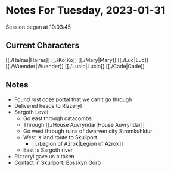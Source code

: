 # Notes For Tuesday, 2023-01-31
Session began at 19:03:45
## Current Characters
[[./Halras|Halras]]
[[./Ko|Ko]]
[[./Mary|Mary]]
[[./Luc|Luc]]
[[./Wuender|Wuender]]
[[./Lucio|Lucio]]
[[./Cade|Cade]]
## Notes
- Found rust ooze portal that we can't go through
- Delivered heads to Rizzeryl
- Sargoth Level
	- Go east through catacombs
	- Through [[./House Auvryndar|House Auvryndar]]
	- Go west through ruins of dwarven city Stromkuhldur
	- West is land route to Skullport
		- [[./Legion of Azrok|Legion of Azrok]]
	- East is Sargoth river
 - Rizzeryl gave us a token
 - Contact in Skullport: Bosskyn Gorb